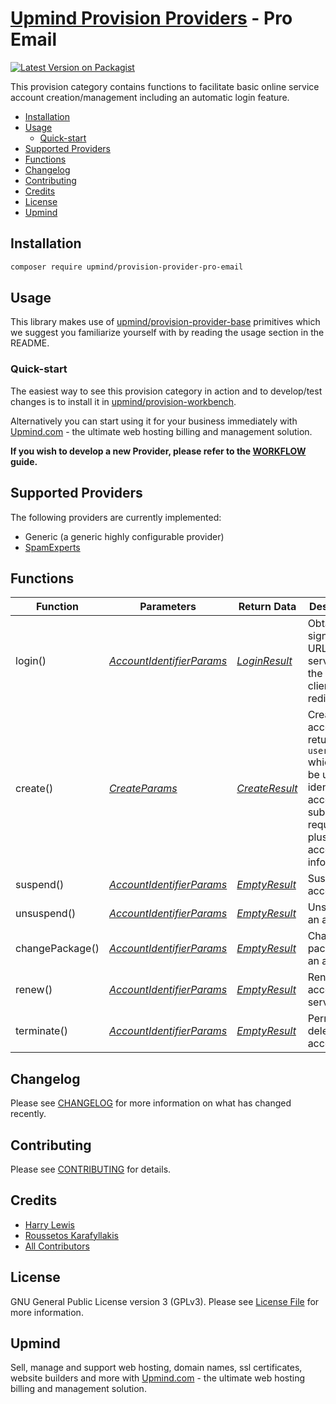 # [Upmind Provision Providers](https://github.com/upmind-automation) - Pro Email

[![Latest Version on Packagist](https://img.shields.io/packagist/v/upmind/provision-provider-pro-email.svg?style=flat-square)](https://packagist.org/packages/upmind/provision-provider-pro-email)

This provision category contains functions to facilitate basic online service account creation/management including an automatic login feature.

- [Installation](#installation)
- [Usage](#usage)
  - [Quick-start](#quick-start)
- [Supported Providers](#supported-providers)
- [Functions](#functions)
- [Changelog](#changelog)
- [Contributing](#contributing)
- [Credits](#credits)
- [License](#license)
- [Upmind](#upmind)

## Installation

```bash
composer require upmind/provision-provider-pro-email
```

## Usage

This library makes use of [upmind/provision-provider-base](https://packagist.org/packages/upmind/provision-provider-base) primitives which we suggest you familiarize yourself with by reading the usage section in the README.

### Quick-start

The easiest way to see this provision category in action and to develop/test changes is to install it in [upmind/provision-workbench](https://github.com/upmind-automation/provision-workbench#readme).

Alternatively you can start using it for your business immediately with [Upmind.com](https://upmind.com/start) - the ultimate web hosting billing and management solution.

**If you wish to develop a new Provider, please refer to the [WORKFLOW](WORKFLOW.md) guide.**

## Supported Providers

The following providers are currently implemented:
  - Generic (a generic highly configurable provider)
  - [SpamExperts](https://api.antispamcloud.com/api/help.php)

## Functions

| Function | Parameters | Return Data | Description |
|---|---|---|---|
| login() | [_AccountIdentifierParams_](src/Data/AccountIdentifierParams.php) | [_LoginResult_](src/Data/LoginResult.php) | Obtain a signed login URL for the service that the system client can redirect to |
| create() | [_CreateParams_](src/Data/CreateParams.php) | [_CreateResult_](src/Data/CreateResult.php) | Creates an account and returns the `username` which can be used to identify the account in subsequent requests, plus other account information |
| suspend() | [_AccountIdentifierParams_](src/Data/AccountIdentifierParams.php) | [_EmptyResult_](src/Data/EmptyResult.php) | Suspend an account |
| unsuspend() | [_AccountIdentifierParams_](src/Data/AccountIdentifierParams.php) | [_EmptyResult_](src/Data/EmptyResult.php) | Unsuspend an account |
| changePackage() | [_AccountIdentifierParams_](src/Data/AccountIdentifierParams.php) | [_EmptyResult_](src/Data/EmptyResult.php) | Change the package of an account |
| renew() | [_AccountIdentifierParams_](src/Data/AccountIdentifierParams.php) | [_EmptyResult_](src/Data/EmptyResult.php) | Renew an account's service |
| terminate() | [_AccountIdentifierParams_](src/Data/AccountIdentifierParams.php) | [_EmptyResult_](src/Data/EmptyResult.php) | Permanently delete an account |

## Changelog

Please see [CHANGELOG](CHANGELOG.md) for more information on what has changed recently.

## Contributing

Please see [CONTRIBUTING](CONTRIBUTING.md) for details.

## Credits

 - [Harry Lewis](https://github.com/uphlewis)
 - [Roussetos Karafyllakis](https://github.com/RoussKS)
 - [All Contributors](../../contributors)

## License

GNU General Public License version 3 (GPLv3). Please see [License File](LICENSE.md) for more information.

## Upmind

Sell, manage and support web hosting, domain names, ssl certificates, website builders and more with [Upmind.com](https://upmind.com/start) - the ultimate web hosting billing and management solution.
